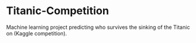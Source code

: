 # Titanic-Competition
Machine learning project predicting who survives the sinking of the Titanic on (Kaggle competition).

